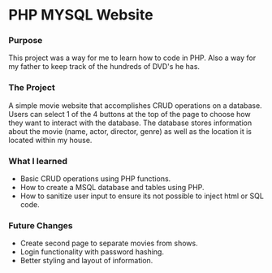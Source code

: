 # PHP MYSQL Website
 
 
 ### Purpose
 
 This project was a way for me to learn how to code in PHP. Also a way for my father to keep track of the hundreds of DVD's he has. 
 
 ### The Project
 
 A simple movie website that accomplishes CRUD operations on a database. Users can select 1 of the 4 buttons at the top of the page to choose how they want to interact with the database. The database stores information about the movie (name, actor, director, genre) as well as the location it is located within my house.
 
 ### What I learned
 
 - Basic CRUD operations using PHP functions.
 - How to create a MSQL database and tables using PHP.
 - How to sanitize user input to ensure its not possible to inject html or SQL code.
 
 ### Future Changes 
 
 - Create second page to separate movies from shows.
 - Login functionality with password hashing.
 - Better styling and layout of information.

